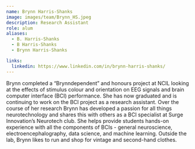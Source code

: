 ```yaml
---
name: Brynn Harris-Shanks
image: images/team/Brynn_HS.jpeg
description: Research Assistant
role: alum
aliases:
  - B. Harris-Shanks
  - B Harris-Shanks
  - Brynn Harris-Shanks

links:
  linkedin: https://www.linkedin.com/in/brynn-harris-shanks/
---
```


Brynn completed a “Brynndependent” and honours project at NCIL looking at the effects of stimulus colour and orientation on EEG signals and brain computer interface (BCI) performance. She has now graduated and is continuing to work on the BCI project as a research assistant. Over the course of her research Brynn has developed a passion for all things neurotechnology and shares this with others as a BCI specialist at Surge Innovation’s Neurotech club. She helps provide students hands-on experience with all the components of BCIs - general neuroscience, electroencephalography, data science, and machine learning. Outside the lab, Brynn likes to run and shop for vintage and second-hand clothes.